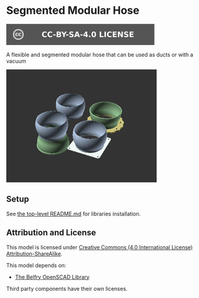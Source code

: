# Segmented Modular Hose

[![CC-BY-SA-4.0 license][license-badge]][license]

A flexible and segmented modular hose that can be used as ducts or with a vacuum

![Model renders](images/readme/demo.png)

## Setup

See [the top-level README.md](/README.md) for libraries installation.

## Attribution and License

This model is licensed under [Creative Commons (4.0 International License) Attribution-ShareAlike][license].

This model depends on:

* [The Belfry OpenSCAD Library][bosl]

Third party components have their own licenses.


[bosl]: https://github.com/revarbat/BOSL
[license]: http://creativecommons.org/licenses/by-sa/4.0/
[license-badge]: /_static/license-badge-cc-by-sa-4.0.svg
